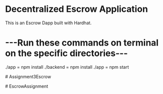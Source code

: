 # Decentralized Escrow Application

This is an Escrow Dapp built with Hardhat.

# ---Run these commands on terminal on the specific directories---

./app = npm install 
./backend = npm install
./app = npm start 



<!-- ## Setup

Install dependencies in the top-level directory with `npm install`.

After you have installed hardhat locally, you can use commands to test and compile the contracts, among other things. To learn more about these commands run `npx hardhat help`.

Compile the contracts using `npx hardhat compile`. The artifacts will be placed in the `backend` folder, which will make it available to the front-end. This path configuration can be found in the `hardhat.config.js` file.

# -->#   A s s i g n m e n t 3 E s c r o w  
 #   E s c r o w A s s i g n m e n t  
 